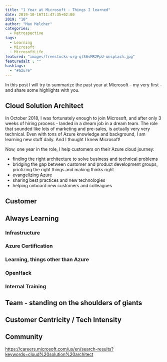 ```yaml
---
title: "1 Year at Microsoft - Things I learned"
date: 2019-10-16T11:47:35+02:00
2019: "10"
author: "Max Melcher"
categories:
  - Retrospective
tags:
  - Learning
  - Microsoft
  - MicrosoftLife
featured: "images/freestocks-org-qlS6vMR2PpU-unsplash.jpg"
featuredalt : ""
hashtags: 
  - "#azure"
---
```


In this post I will try to summarize the past year at Microsoft - my very first - and share some highlights with you. <!--more-->

## Cloud Solution Architect

In October 2018, I was fortunately enough to join Microsoft, and after only 3 weeks of hiring process - landed in a dream job in a dream team. The role that sounded like lots of marketing and pre-sales, is actually very very technical. Even with tons of Azure knowledge and background, I am learning new stuff daily. And I thought I knew Microsoft!

Now, one year in the role, I help customers on their Azure cloud journey:

* finding the right architecture to solve business and technical problems
* bridging the gap between customer and product development groups, priotizing the right things and making thinks right
* evangelizing Azure
* sharing best practices and new technologies
* helping onboard new customers and colleagues

## Customer
## Always Learning
### Infrastructure
### Azure Certification
### Learning, things other than Azure
### OpenHack
### Internal Training

## Team - standing on the shoulders of giants
## Customer Centricity / Tech Intensity
## Community

https://careers.microsoft.com/us/en/search-results?keywords=cloud%20solution%20architect